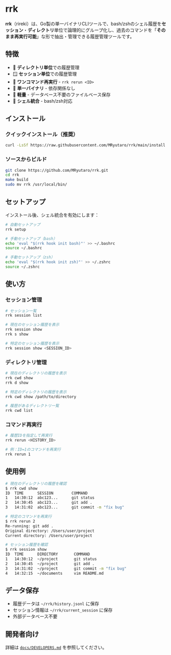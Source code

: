 # rrk

**rrk**（rireki）は、Go製の単一バイナリCLIツールで、bash/zshのシェル履歴を**セッション**・**ディレクトリ**単位で論理的にグループ化し、過去のコマンドを「**そのまま再実行可能**」な形で抽出・管理できる履歴管理ツールです。

## 特徴

- 📁 **ディレクトリ単位**での履歴管理
- 🪟 **セッション単位**での履歴管理  
- 🔄 **ワンコマンド再実行** - `rrk rerun <ID>`
- 🚀 **単一バイナリ** - 依存関係なし
- 💾 **軽量** - データベース不要のファイルベース保存
- 🐚 **シェル統合** - bash/zsh対応

## インストール

### クイックインストール（推奨）

```bash
curl -LsSf https://raw.githubusercontent.com/MRyutaro/rrk/main/install.sh | sh
```

### ソースからビルド

```bash
git clone https://github.com/MRyutaro/rrk.git
cd rrk
make build
sudo mv rrk /usr/local/bin/
```

## セットアップ

インストール後、シェル統合を有効にします：

```bash
# 自動セットアップ
rrk setup

# 手動セットアップ（bash）
echo 'eval "$(rrk hook init bash)"' >> ~/.bashrc
source ~/.bashrc

# 手動セットアップ（zsh）
echo 'eval "$(rrk hook init zsh)"' >> ~/.zshrc
source ~/.zshrc
```

## 使い方

### セッション管理

```bash
# セッション一覧
rrk session list

# 現在のセッション履歴を表示
rrk session show
rrk s show

# 特定のセッション履歴を表示
rrk session show <SESSION_ID>
```

### ディレクトリ管理

```bash
# 現在のディレクトリの履歴を表示
rrk cwd show
rrk d show

# 特定のディレクトリの履歴を表示
rrk cwd show /path/to/directory

# 履歴があるディレクトリ一覧
rrk cwd list
```

### コマンド再実行

```bash
# 履歴IDを指定して再実行
rrk rerun <HISTORY_ID>

# 例：ID=1のコマンドを再実行
rrk rerun 1
```

## 使用例

```bash
# 現在のディレクトリの履歴を確認
$ rrk cwd show
ID  TIME      SESSION        COMMAND
1   14:30:12  abc123...      git status
2   14:30:45  abc123...      git add .
3   14:31:02  abc123...      git commit -m "fix bug"

# 特定のコマンドを再実行
$ rrk rerun 2
Re-running: git add .
Original directory: /Users/user/project
Current directory: /Users/user/project

# セッション履歴を確認
$ rrk session show
ID  TIME      DIRECTORY       COMMAND
1   14:30:12  ~/project       git status
2   14:30:45  ~/project       git add .
3   14:31:02  ~/project       git commit -m "fix bug"
4   14:32:15  ~/documents     vim README.md
```

## データ保存

- 履歴データは `~/rrk/history.jsonl` に保存
- セッション情報は `~/rrk/current_session` に保存
- 外部データベース不要

## 開発者向け

詳細は [`docs/DEVELOPERS.md`](./docs/DEVELOPERS.md) を参照してください。
